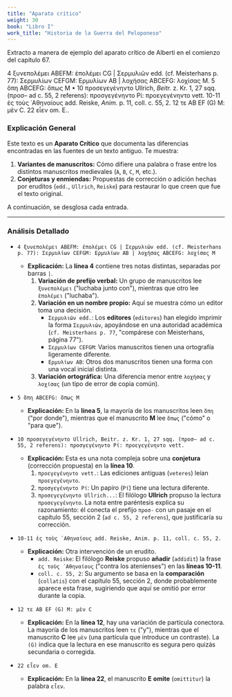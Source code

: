 ```yaml
---
title: "Aparato crítico"
weight: 30
book: "Libro I"
work_title: "Historia de la Guerra del Peloponeso"
---
```

Extracto a manera de ejemplo del aparato crítico de Alberti en el comienzo del capítulo 67.

4 ξυνεπολέμει ΑBEFM: ἐπολέμει CG | Σερμυλιῶν edd. (cf. Meisterhans p. 77): Σερμυλίων CEFGM: Ερμυλίων ΑΒ | λοχήσας ABCEFG: λοχίσας Μ. 5 ὅπη ΑBCEFG: ὅπως Μ • 10 προσεγεγένηντο Ullrich, <em>Beitr.</em> z. Kr. 1, 27 sqq. (προσ– ad c. 55, 2 referens): προσγεγένηντο Ρί: προεγεγένηντο vett. 10-11 ἐς τοὺς ᾿Αθηναίους add. Reiske, <em>Anim.</em> p. 11, coll. c. 55, 2. 12 τε ΑΒ EF (G) Μ: μὲν C. 22 εἶεν om. Ε..


### Explicación General

Este texto es un **Aparato Crítico** que documenta las diferencias encontradas en las fuentes de un texto antiguo. Te muestra:
1.  **Variantes de manuscritos:** Cómo difiere una palabra o frase entre los distintos manuscritos medievales (`A`, `B`, `C`, `M`, etc.).
2.  **Conjeturas y enmiendas:** Propuestas de corrección o adición hechas por eruditos (`edd.`, `Ullrich`, `Reiske`) para restaurar lo que creen que fue el texto original.

A continuación, se desglosa cada entrada.

---

### Análisis Detallado

* `4 ξυνεπολέμει ΑBEFM: ἐπολέμει CG | Σερμυλιῶν edd. (cf. Meisterhans p. 77): Σερμυλίων CEFGM: Ερμυλίων ΑΒ | λοχήσας ABCEFG: λοχίσας Μ`
    * **Explicación:** La **línea 4** contiene tres notas distintas, separadas por barras `|`.
        1.  **Variación de prefijo verbal:** Un grupo de manuscritos lee `ξυνεπολέμει` ("luchaba junto con"), mientras que otro lee `ἐπολέμει` ("luchaba").
        2.  **Variación en un nombre propio:** Aquí se muestra cómo un editor toma una decisión.
            * `Σερμυλιῶν edd.`: Los **editores** (`editores`) han elegido imprimir la forma `Σερμυλιῶν`, apoyándose en una autoridad académica (`cf. Meisterhans p. 77`, "compárese con Meisterhans, página 77").
            * `Σερμυλίων CEFGM`: Varios manuscritos tienen una ortografía ligeramente diferente.
            * `Ερμυλίων ΑΒ`: Otros dos manuscritos tienen una forma con una vocal inicial distinta.
        3.  **Variación ortográfica:** Una diferencia menor entre `λοχήσας` y `λοχίσας` (un tipo de error de copia común).

* `5 ὅπη ΑBCEFG: ὅπως Μ`
    * **Explicación:** En la **línea 5**, la mayoría de los manuscritos leen `ὅπη` ("por donde"), mientras que el manuscrito **M** lee `ὅπως` ("cómo" o "para que").

* `10 προσεγεγένηντο Ullrich, Beitr. z. Kr. 1, 27 sqq. (προσ– ad c. 55, 2 referens): προσγεγένηντο Ρί: προεγεγένηντο vett.`
    * **Explicación:** Esta es una nota compleja sobre una **conjetura** (corrección propuesta) en la **línea 10**.
        1.  `προεγεγένηντο vett.`: Las ediciones antiguas (`veteres`) leían `προεγεγένηντο`.
        2.  `προσγεγένηντο Ρί`: Un papiro (`Ρί`) tiene una lectura diferente.
        3.  `προσεγεγένηντο Ullrich...`: El filólogo **Ullrich** propuso la lectura `προσεγεγένηντο`. La nota entre paréntesis explica su razonamiento: él conecta el prefijo `προσ-` con un pasaje en el capítulo 55, sección 2 (`ad c. 55, 2 referens`), que justificaría su corrección.

* `10-11 ἐς τοὺς ᾿Αθηναίους add. Reiske, Anim. p. 11, coll. c. 55, 2.`
    * **Explicación:** Otra intervención de un erudito.
        * `add. Reiske`: El filólogo **Reiske** propuso **añadir** (`addidit`) la frase `ἐς τοὺς ᾿Αθηναίους` ("contra los atenienses") en las **líneas 10-11**.
        * `coll. c. 55, 2`: Su argumento se basa en la **comparación** (`collatis`) con el capítulo 55, sección 2, donde probablemente aparece esta frase, sugiriendo que aquí se omitió por error durante la copia.

* `12 τε ΑΒ EF (G) Μ: μὲν C`
    * **Explicación:** En la **línea 12**, hay una variación de partícula conectora. La mayoría de los manuscritos leen `τε` ("y"), mientras que el manuscrito **C** lee `μὲν` (una partícula que introduce un contraste). La `(G)` indica que la lectura en ese manuscrito es segura pero quizás secundaria o corregida.

* `22 εἶεν om. Ε`
    * **Explicación:** En la **línea 22**, el manuscrito **E** **omite** (`omittitur`) la palabra `εἶεν`.